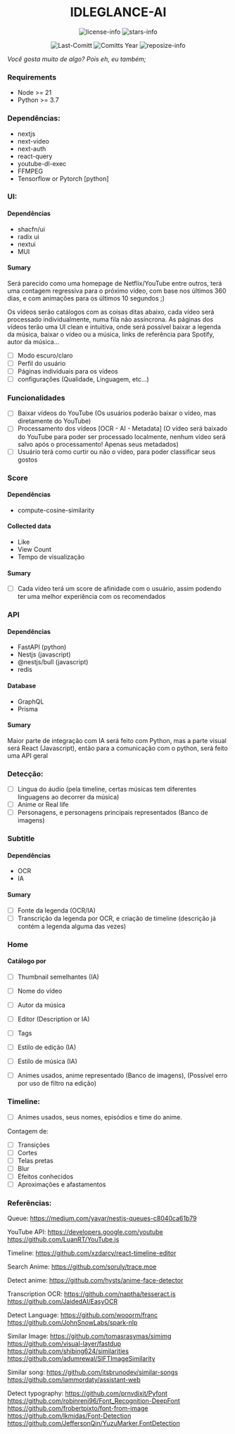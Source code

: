 <div align="center">

# IDLEGLANCE-AI

![license-info](https://img.shields.io/github/license/Ashu11-A/IDLEGLANCE-AI?logo=gnu&style=for-the-badge&colorA=302D41&colorB=f9e2af&logoColor=f9e2af)
![stars-info](https://img.shields.io/github/stars/Ashu11-A/IDLEGLANCE-AI?colorA=302D41&colorB=f9e2af&style=for-the-badge)

![Last-Comitt](https://img.shields.io/github/last-commit/Ashu11-A/IDLEGLANCE-AI?style=for-the-badge&colorA=302D41&colorB=b4befe)
![Comitts Year](https://img.shields.io/github/commit-activity/y/Ashu11-A/IDLEGLANCE-AI?style=for-the-badge&colorA=302D41&colorB=f9e2af&logoColor=f9e2af)
![reposize-info](https://img.shields.io/github/repo-size/Ashu11-A/IDLEGLANCE-AI?style=for-the-badge&colorA=302D41&colorB=90dceb)

</div>

*Você gosta muito de algo? Pois eh, eu também;*

### Requirements
- Node >= 21
- Python >= 3.7

### Dependências:
- nextjs
- next-video
- next-auth
- react-query
- youtube-dl-exec
- FFMPEG
- Tensorflow or Pytorch [python]

### UI:
#### Dependências
- shacfn/ui
- radix ui
- nextui
- MUI
#### Sumary
Será parecido como uma homepage de Netflix/YouTube entre outros, terá uma contagem regressiva para o próximo vídeo, com base nos últimos 360 dias, e com animações para os últimos 10 segundos ;)

Os vídeos serão catálogos com as coisas ditas abaixo, cada vídeo será processado individualmente, numa fila não assíncrona.
As páginas dos vídeos terão uma UI clean e intuitiva, onde será possível baixar a legenda da música, baixar o vídeo ou a música, links de referência para Spotify, autor da música...

- [ ] Modo escuro/claro
- [ ] Perfil do usuário
- [ ] Páginas individuais para os vídeos
- [ ] configurações (Qualidade, Linguagem, etc...)

### Funcionalidades
- [ ] Baixar vídeos do YouTube (Os usuários poderão baixar o vídeo, mas diretamente do YouTube)
- [ ] Processamento dos vídeos [OCR - AI - Metadata] (O vídeo será baixado do YouTube para poder ser processado localmente, nenhum vídeo será salvo após o processamento! Apenas seus metadados)
- [ ] Usuário terá como curtir ou não o vídeo, para poder classificar seus gostos

### Score
#### Dependências
- compute-cosine-similarity
#### Collected data
- Like
- View Count
- Tempo de visualização
#### Sumary
- [ ] Cada vídeo terá um score de afinidade com o usuário, assim podendo ter uma melhor experiência com os recomendados

### API
#### Dependências
- FastAPI (python)
- Nestjs (javascript)
- @nestjs/bull (javascript)
- redis
#### Database
- GraphQL
- Prisma
#### Sumary
Maior parte de integração com IA será feito com Python, mas a parte visual será React (Javascript), então para a comunicação com o python, será feito uma API geral

### Detecção:
- [ ] Língua do áudio (pela timeline, certas músicas tem diferentes linguagens ao decorrer da música)
- [ ] Anime or Real life
- [ ] Personagens, e personagens principais representados (Banco de imagens)

### Subtitle
#### Dependências
- OCR
- IA
#### Sumary
- [ ] Fonte da legenda (OCR/IA)
- [ ] Transcrição da legenda por OCR, e criação de timeline (descrição já contém a legenda alguma das vezes)

### Home
#### Catálogo por
- [ ] Thumbnail semelhantes (IA)
- [ ] Nome do vídeo
- [ ] Autor da música
- [ ] Editor (Description or IA)
- [ ] Tags
- [ ] Estilo de edição (IA)
- [ ] Estilo de música (IA)
- [ ] Animes usados, anime representado (Banco de imagens), (Possível erro por uso de filtro na edição)


### Timeline:
- [ ] Animes usados, seus nomes, episódios e time do anime.

Contagem de:
- [ ] Transições
- [ ] Cortes
- [ ] Telas pretas
- [ ] Blur
- [ ] Efeitos conhecidos
- [ ] Aproximações e afastamentos

### Referências:

Queue:
https://medium.com/yavar/nestjs-queues-c8040ca61b79

YouTube API:
https://developers.google.com/youtube
https://github.com/LuanRT/YouTube.js

Timeline: https://github.com/xzdarcy/react-timeline-editor

Search Anime:
https://github.com/soruly/trace.moe

Detect anime:
https://github.com/hysts/anime-face-detector

Transcription OCR:
 https://github.com/naptha/tesseract.js
 https://github.com/JaidedAI/EasyOCR

Detect Language:
https://github.com/wooorm/franc
https://github.com/JohnSnowLabs/spark-nlp

Similar Image:
https://github.com/tomasrasymas/simimg
https://github.com/visual-layer/fastdup
https://github.com/shibing624/similarities
https://github.com/adumrewal/SIFTImageSimilarity

Similar song:
https://github.com/itsbrunodev/similar-songs
https://github.com/iammordaty/assistant-web

Detect typography:
https://github.com/prnvdixit/Pyfont
https://github.com/robinreni96/Font_Recognition-DeepFont
https://github.com/frobertpixto/font-from-image
https://github.com/lkmidas/Font-Detection
https://github.com/JeffersonQin/YuzuMarker.FontDetection
